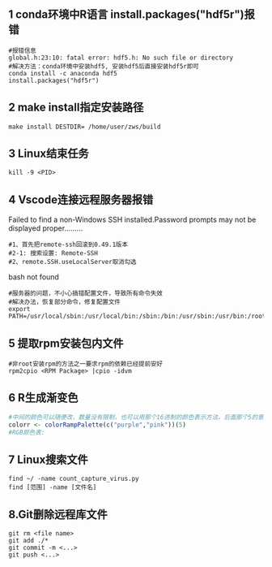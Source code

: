 ## 1 conda环境中R语言 install.packages("hdf5r")报错

```shell
#报错信息
global.h:23:10: fatal error: hdf5.h: No such file or directory
#解决方法：conda环境中安装hdf5, 安装hdf5后直接安装hdf5r即可
conda install -c anaconda hdf5
install.packages("hdf5r")
```

## 2 make install指定安装路径

```shell
make install DESTDIR= /home/user/zws/build
```

## 3 Linux结束任务

```shell
kill -9 <PID>
```

## 4 Vscode连接远程服务器报错

Failed to find a non-Windows SSH installed.Password prompts may not be displayed proper.........

```shell
#1、首先把remote-ssh回滚到0.49.1版本
#2-1: 搜索设置: Remote-SSH
#2、remote.SSH.useLocalServer取消勾选
```

bash not found

```shell
#服务器的问题，不小心搞错配置文件，导致所有命令失效
#解决办法，恢复部分命令，修复配置文件
export PATH=/usr/local/sbin:/usr/local/bin:/sbin:/bin:/usr/sbin:/usr/bin:/root/bin
```

## 5  提取rpm安装包内文件

```shell
#非root安装rpm的方法之一要求rpm的依赖已经提前安好
rpm2cpio <RPM Package> |cpio -idvm
```

## 6  R生成渐变色

```R
#中间的颜色可以随便改，数量没有限制，也可以用那个16进制的颜色表示方法，后面那个5的意思就是从紫色到粉色，生成5五种颜色渐变过去，你有需要几种颜色，就改成几
colorr <- colorRampPalette(c("purple","pink"))(5)
#RGB颜色表:  
```

## 7  Linux搜索文件

```shell
find ~/ -name count_capture_virus.py 
find [范围] -name [文件名]
```

## 8.Git删除远程库文件

```shell
git rm <file name>
git add ./*
git commit -m <...>
git push <...>
```

